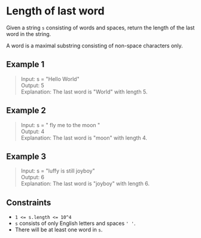 # Length of last word
Given a string `s` consisting of words and spaces, return the length of the last word in the string.

A word is a maximal substring consisting of non-space characters only.

## Example 1
> Input: s = "Hello World"  
> Output: 5  
> Explanation: The last word is "World" with length 5.

## Example 2
> Input: s = "   fly me   to   the moon  "  
> Output: 4  
> Explanation: The last word is "moon" with length 4.

## Example 3
> Input: s = "luffy is still joyboy"  
> Output: 6  
> Explanation: The last word is "joyboy" with length 6.

## Constraints
* `1 <= s.length <= 10^4`
* `s` consists of only English letters and spaces `' '`.
* There will be at least one word in `s`.
